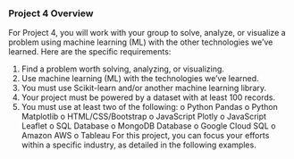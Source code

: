 ### Project 4 Overview
For Project 4, you will work with your group to solve, analyze, or visualize a problem using machine learning (ML) with the other technologies we’ve learned. Here are the specific requirements:
1.	Find a problem worth solving, analyzing, or visualizing.
2.	Use machine learning (ML) with the technologies we’ve learned.
3.	You must use Scikit-learn and/or another machine learning library.
4.	Your project must be powered by a dataset with at least 100 records.
5.	You must use at least two of the following:
o	Python Pandas
o	Python Matplotlib
o	HTML/CSS/Bootstrap
o	JavaScript Plotly
o	JavaScript Leaflet
o	SQL Database
o	MongoDB Database
o	Google Cloud SQL
o	Amazon AWS
o	Tableau
For this project, you can focus your efforts within a specific industry, as detailed in the following examples.
